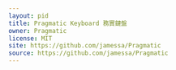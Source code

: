 ```yaml
---
layout: pid
title: Pragmatic Keyboard 務實鍵盤
owner: Pragmatic
license: MIT
site: https://github.com/jamessa/Pragmatic
source: https://github.com/jamessa/Pragmatic
---
```

